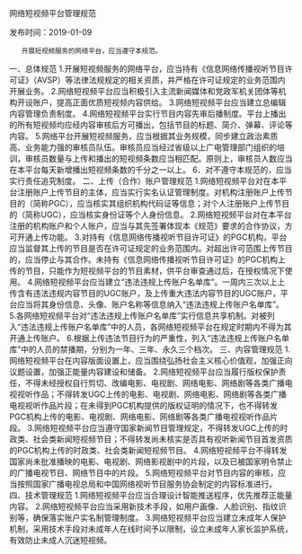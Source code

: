 
网络短视频平台管理规范

发布时间：2019-01-09

       开展短视频服务的网络平台，应当遵守本规范。        

一、总体规范
        1.开展短视频服务的网络平台，应当持有《信息网络传播视听节目许可证》（AVSP）等法律法规规定的相关资质，并严格在许可证规定的业务范围内开展业务。
        2.网络短视频平台应当积极引入主流新闻媒体和党政军机关团体等机构开设账户，提高正面优质短视频内容供给。
        3.网络短视频平台应当建立总编辑内容管理负责制度。
        4.网络短视频平台实行节目内容先审后播制度。平台上播出的所有短视频均应经内容审核后方可播出，包括节目的标题、简介、弹幕、评论等内容。
        5.网络平台开展短视频服务，应当根据其业务规模，同步建立政治素质高、业务能力强的审核员队伍。审核员应当经过省级以上广电管理部门组织的培训，审核员数量与上传和播出的短视频条数应当相匹配。原则上，审核员人数应当在本平台每天新增播出短视频条数的千分之一以上。
        6．对不遵守本规范的，应当实行责任追究制度。
        二、上传（合作）账户管理规范
        1.网络短视频平台对在本平台注册账户上传节目的主体，应当实行实名认证管理制度。对机构注册账户上传节目的（简称PGC），应当核实其组织机构代码证等信息；对个人注册账户上传节目的（简称UGC），应当核实身份证等个人身份信息。
        2.网络短视频平台对在本平台注册的机构账户和个人账户，应当与其先签署体现本《规范》要求的合作协议，方可开通上传功能。
        3.对持有《信息网络传播视听节目许可证》的PGC机构，平台应当监督其上传的节目是否在许可证规定的业务范围内。对超出许可范围上传节目的，应当停止与其合作。未持有《信息网络传播视听节目许可证》的PGC机构上传的节目，只能作为短视频平台的节目素材，供平台审查通过后，在授权情况下使用。
        4.网络短视频平台应当建立“违法违规上传账户名单库”。一周内三次以上上传含有违法违规内容节目的UGC账户，及上传重大违法内容节目的UGC账户，平台应当将其身份信息、头像、账户名称等信息纳入“违法违规上传账户名单库”。
        5.各网络短视频平台对“违法违规上传账户名单库”实行信息共享机制。对被列入“违法违规上传账户名单库”中的人员，各网络短视频平台在规定时期内不得为其开通上传账户。
        6.根据上传违法节目行为的严重性，列入“违法违规上传账户名单库”中的人员的禁播期，分别为一年、三年、永久三个档次。
        三、内容管理规范
        1.网络短视频平台在内容版面设置上，应当围绕弘扬社会主义核心价值观，加强正向议题设置，加强正能量内容建设和储备。
        2.网络短视频平台应当履行版权保护责任，不得未经授权自行剪切、改编电影、电视剧、网络电影、网络剧等各类广播电视视听作品；不得转发UGC上传的电影、电视剧、网络电影、网络剧等各类广播电视视听作品片段；在未得到PGC机构提供的版权证明的情况下，也不得转发PGC机构上传的电影、电视剧、网络电影、网络剧等各类广播电视视听作品片段。
        3.网络短视频平台应当遵守国家新闻节目管理规定，不得转发UGC上传的时政类、社会类新闻短视频节目；不得转发尚未核实是否具有视听新闻节目首发资质的PGC机构上传的时政类、社会类新闻短视频节目。
        4.网络短视频平台不得转发国家尚未批准播映的电影、电视剧、网络影视剧中的片段，以及已被国家明令禁止的广播电视节目、网络节目中的片段。
        5.网络短视频平台对节目内容的审核，应当按照国家广播电视总局和中国网络视听节目服务协会制定的内容标准进行。
        四、技术管理规范
        1.网络短视频平台应当合理设计智能推送程序，优先推荐正能量内容。
        2.网络短视频平台应当采用新技术手段，如用户画像、人脸识别、指纹识别等，确保落实账户实名制管理制度。
        3.网络短视频平台应当建立未成年人保护机制，采用技术手段对未成年人在线时间予以限制，设立未成年人家长监护系统，有效防止未成人沉迷短视频。


